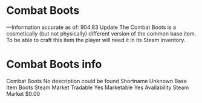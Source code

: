 # Combat Boots

—Information accurate as of: 904.83 Update
The Combat Boots is a cosmetically (but not physically) different version of the common base item. To be able to craft this item the player will need it in its Steam inventory.
# Combat Boots info

Combat Boots
No description could be found
Shortname
Unknown
Base Item
Boots
Steam Market
Tradable
Yes
Marketable
Yes
Availability
Steam Market
$0.00
